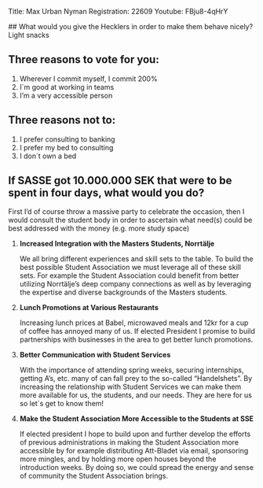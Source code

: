 Title: Max Urban Nyman
Registration: 22609
Youtube: FBju8-4qHrY

<section class="well" markdown="1">
## What would you give the Hecklers in order to make them behave nicely?
Light snacks

## Three reasons to vote for you:

1.  Wherever I commit myself, I commit 200%
2.  I´m good at working in teams
3.  I’m a very accessible person

## Three reasons not to:

1.   I prefer consulting to banking
2.   I prefer my bed to consulting
3.   I don´t own a bed

## If SASSE got 10.000.000 SEK that were to be spent in four days, what would you do?
First I’d of course throw a massive party to celebrate the occasion, then I would consult the student body in order to ascertain what need(s) could be best addressed with the money (e.g. more study space)
</section>

1.  **Increased Integration with the Masters Students, Norrtälje**

    We all bring different experiences and skill sets to the table. To build the best possible Student Association we must leverage all of these skill sets. For example the Student Association could benefit from better utilizing Norrtälje’s deep company connections as well as by leveraging the expertise and diverse backgrounds of the Masters students.

2.  **Lunch Promotions at Various Restaurants**

    Increasing lunch prices at Babel, microwaved meals and 12kr for a cup of coffee has annoyed many of us. If elected President I promise to build partnerships with businesses in the area to get better lunch promotions.

3.  **Better Communication with Student Services**

    With the importance of attending spring weeks, securing internships, getting A’s, etc. many of can fall prey to the so-called “Handelshets”.  By increasing the relationship with Student Services we can make them more available for us, the students, and our needs. They are here for us so let´s get to know them!

4.  **Make the Student Association More Accessible to the Students at SSE**

    If elected president I hope to build upon and further develop the efforts of previous administrations in making the Student Association more accessible by for example distributing Att-Bladet via email, sponsoring more mingles, and by holding more open houses beyond the introduction weeks. By doing so, we could spread the energy and sense of community the Student Association brings.
